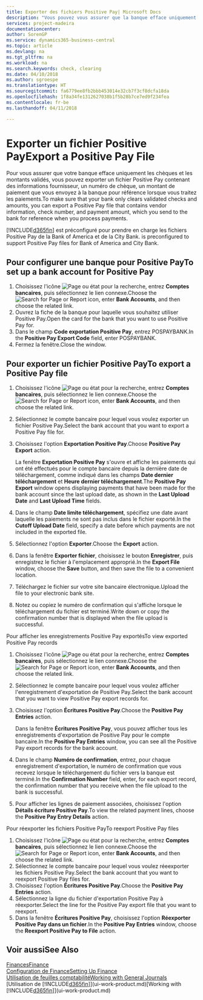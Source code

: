 ```yaml
---
title: Exporter des fichiers Positive Pay| Microsoft Docs
description: "Vous pouvez vous assurer que la banque efface uniquement les chèques et les montants validés en exportant un fichier Positive Pay contenant des informations de paiement et fournisseur."
services: project-madeira
documentationcenter: 
author: SorenGP
ms.service: dynamics365-business-central
ms.topic: article
ms.devlang: na
ms.tgt_pltfrm: na
ms.workload: na
ms.search.keywords: check, clearing
ms.date: 04/10/2018
ms.author: sgroespe
ms.translationtype: HT
ms.sourcegitcommit: fa6779ee8fb2bbb453014e32cb7f3cf8dcfa18da
ms.openlocfilehash: 1f8a34fe1312627038b1f5b28b7ce7ed9f234fea
ms.contentlocale: fr-be
ms.lasthandoff: 04/11/2018

---
```

# <a name="export-a-positive-pay-file"></a><span data-ttu-id="de5c4-103">Exporter un fichier Positive Pay</span><span class="sxs-lookup"><span data-stu-id="de5c4-103">Export a Positive Pay File</span></span>
<span data-ttu-id="de5c4-104">Pour vous assurer que votre banque efface uniquement les chèques et les montants validés, vous pouvez exporter un fichier Positive Pay contenant des informations fournisseur, un numéro de chèque, un montant de paiement que vous envoyez à la banque pour référence lorsque vous traitez les paiements.</span><span class="sxs-lookup"><span data-stu-id="de5c4-104">To make sure that your bank only clears validated checks and amounts, you can export a Positive Pay file that contains vendor information, check number, and payment amount, which you send to the bank for reference when you process payments.</span></span>

[!INCLUDE[d365fin](includes/d365fin_md.md)]<span data-ttu-id="de5c4-105"> est préconfiguré pour prendre en charge les fichiers Positive Pay de la Bank of America et de la City Bank.</span><span class="sxs-lookup"><span data-stu-id="de5c4-105"> is preconfigured to support Positive Pay files for Bank of America and City Bank.</span></span>

## <a name="to-set-up-a-bank-account-for-positive-pay"></a><span data-ttu-id="de5c4-106">Pour configurer une banque pour Positive Pay</span><span class="sxs-lookup"><span data-stu-id="de5c4-106">To set up a bank account for Positive Pay</span></span>
1. <span data-ttu-id="de5c4-107">Choisissez l'icône ![Page ou état pour la recherche](media/ui-search/search_small.png "icône Page ou état pour la recherche"), entrez **Comptes bancaires**, puis sélectionnez le lien connexe.</span><span class="sxs-lookup"><span data-stu-id="de5c4-107">Choose the ![Search for Page or Report](media/ui-search/search_small.png "Search for Page or Report icon") icon, enter **Bank Accounts**, and then choose the related link.</span></span>
2. <span data-ttu-id="de5c4-108">Ouvrez la fiche de la banque pour laquelle vous souhaitez utiliser Positive Pay.</span><span class="sxs-lookup"><span data-stu-id="de5c4-108">Open the card for the bank that you want to use Positive Pay for.</span></span>
3. <span data-ttu-id="de5c4-109">Dans le champ **Code exportation Positive Pay**, entrez POSPAYBANK.</span><span class="sxs-lookup"><span data-stu-id="de5c4-109">In the **Positive Pay Export Code** field, enter POSPAYBANK.</span></span>
4. <span data-ttu-id="de5c4-110">Fermez la fenêtre.</span><span class="sxs-lookup"><span data-stu-id="de5c4-110">Close the window.</span></span>

## <a name="to-export-a-positive-pay-file"></a><span data-ttu-id="de5c4-111">Pour exporter un fichier Positive Pay</span><span class="sxs-lookup"><span data-stu-id="de5c4-111">To export a Positive Pay file</span></span>
1. <span data-ttu-id="de5c4-112">Choisissez l'icône ![Page ou état pour la recherche](media/ui-search/search_small.png "icône Page ou état pour la recherche"), entrez **Comptes bancaires**, puis sélectionnez le lien connexe.</span><span class="sxs-lookup"><span data-stu-id="de5c4-112">Choose the ![Search for Page or Report](media/ui-search/search_small.png "Search for Page or Report icon") icon, enter **Bank Accounts**, and then choose the related link.</span></span>
2. <span data-ttu-id="de5c4-113">Sélectionnez le compte bancaire pour lequel vous voulez exporter un fichier Positive Pay.</span><span class="sxs-lookup"><span data-stu-id="de5c4-113">Select the bank account that you want to export a Positive Pay file for.</span></span>
3. <span data-ttu-id="de5c4-114">Choisissez l'option **Exportation Positive Pay**.</span><span class="sxs-lookup"><span data-stu-id="de5c4-114">Choose **Positive Pay Export** action.</span></span>

    <span data-ttu-id="de5c4-115">La fenêtre **Exportation Positive Pay** s'ouvre et affiche les paiements qui ont été effectués pour le compte bancaire depuis la dernière date de téléchargement, comme indiqué dans les champs **Date dernier téléchargement** et **Heure dernier téléchargement**.</span><span class="sxs-lookup"><span data-stu-id="de5c4-115">The **Positive Pay Export** window opens displaying payments that have been made for the bank account since the last upload date, as shown in the **Last Upload Date** and **Last Upload Time** fields.</span></span>
4. <span data-ttu-id="de5c4-116">Dans le champ **Date limite téléchargement**, spécifiez une date avant laquelle les paiements ne sont pas inclus dans le fichier exporté.</span><span class="sxs-lookup"><span data-stu-id="de5c4-116">In the **Cutoff Upload Date** field, specify a date before which payments are not included in the exported file.</span></span>
5. <span data-ttu-id="de5c4-117">Sélectionnez l'option **Exporter**.</span><span class="sxs-lookup"><span data-stu-id="de5c4-117">Choose the **Export** action.</span></span>
6. <span data-ttu-id="de5c4-118">Dans la fenêtre **Exporter fichier**, choisissez le bouton **Enregistrer**, puis enregistrez le fichier à l'emplacement approprié.</span><span class="sxs-lookup"><span data-stu-id="de5c4-118">In the **Export File** window, choose the **Save** button, and then save the file to a convenient location.</span></span>
7. <span data-ttu-id="de5c4-119">Téléchargez le fichier sur votre site bancaire électronique.</span><span class="sxs-lookup"><span data-stu-id="de5c4-119">Upload the file to your electronic bank site.</span></span>
8. <span data-ttu-id="de5c4-120">Notez ou copiez le numéro de confirmation qui s'affiche lorsque le téléchargement du fichier est terminé.</span><span class="sxs-lookup"><span data-stu-id="de5c4-120">Write down or copy the confirmation number that is displayed when the file upload is successful.</span></span>

<span data-ttu-id="de5c4-121">Pour afficher les enregistrements Positive Pay exportés</span><span class="sxs-lookup"><span data-stu-id="de5c4-121">To view exported Positive Pay records</span></span>

1. <span data-ttu-id="de5c4-122">Choisissez l'icône ![Page ou état pour la recherche](media/ui-search/search_small.png "icône Page ou état pour la recherche"), entrez **Comptes bancaires**, puis sélectionnez le lien connexe.</span><span class="sxs-lookup"><span data-stu-id="de5c4-122">Choose the ![Search for Page or Report](media/ui-search/search_small.png "Search for Page or Report icon") icon, enter **Bank Accounts**, and then choose the related link.</span></span>
2. <span data-ttu-id="de5c4-123">Sélectionnez le compte bancaire pour lequel vous voulez afficher l'enregistrement d'exportation de Positive Pay.</span><span class="sxs-lookup"><span data-stu-id="de5c4-123">Select the bank account that you want to view Positive Pay export records for.</span></span>
3. <span data-ttu-id="de5c4-124">Choisissez l'option **Écritures Positive Pay**.</span><span class="sxs-lookup"><span data-stu-id="de5c4-124">Choose the **Positive Pay Entries** action.</span></span>

    <span data-ttu-id="de5c4-125">Dans la fenêtre **Écritures Positive Pay**, vous pouvez afficher tous les enregistrements d'exportation de Positive Pay pour le compte bancaire.</span><span class="sxs-lookup"><span data-stu-id="de5c4-125">In the **Positive Pay Entries** window, you can see all the Positive Pay export records for the bank account.</span></span>
4. <span data-ttu-id="de5c4-126">Dans le champ **Numéro de confirmation**, entrez, pour chaque enregistrement d'exportation, le numéro de confirmation que vous recevez lorsque le téléchargement du fichier vers la banque est terminé.</span><span class="sxs-lookup"><span data-stu-id="de5c4-126">In the **Confirmation Number** field, enter, for each export record, the confirmation number that you receive when the file upload to the bank is successful.</span></span>
5. <span data-ttu-id="de5c4-127">Pour afficher les lignes de paiement associées, choisissez l'option **Détails écriture Positive Pay**.</span><span class="sxs-lookup"><span data-stu-id="de5c4-127">To view the related payment lines, choose the **Positive Pay Entry Details** action.</span></span>

<span data-ttu-id="de5c4-128">Pour réexporter les fichiers Positive Pay</span><span class="sxs-lookup"><span data-stu-id="de5c4-128">To reexport Positive Pay files</span></span>

1. <span data-ttu-id="de5c4-129">Choisissez l'icône ![Page ou état pour la recherche](media/ui-search/search_small.png "icône Page ou état pour la recherche"), entrez **Comptes bancaires**, puis sélectionnez le lien connexe.</span><span class="sxs-lookup"><span data-stu-id="de5c4-129">Choose the ![Search for Page or Report](media/ui-search/search_small.png "Search for Page or Report icon") icon, enter **Bank Accounts**, and then choose the related link.</span></span>
2. <span data-ttu-id="de5c4-130">Sélectionnez le compte bancaire pour lequel vous voulez réeexporter les fichiers Positive Pay.</span><span class="sxs-lookup"><span data-stu-id="de5c4-130">Select the bank account that you want to reexport Positive Pay files for.</span></span>
3. <span data-ttu-id="de5c4-131">Choisissez l'option **Écritures Positive Pay**.</span><span class="sxs-lookup"><span data-stu-id="de5c4-131">Choose the **Positive Pay Entries** action.</span></span>
4. <span data-ttu-id="de5c4-132">Sélectionnez la ligne du fichier d'exportation Positive Pay à réexporter.</span><span class="sxs-lookup"><span data-stu-id="de5c4-132">Select the line for the Positive Pay export file that you want to reexport.</span></span>
5. <span data-ttu-id="de5c4-133">Dans la fenêtre **Écritures Positive Pay**, choisissez l'option **Réexporter Positive Pay dans un fichier**.</span><span class="sxs-lookup"><span data-stu-id="de5c4-133">In the **Positive Pay Entries** window, choose the **Reexport Positive Pay to File** action.</span></span>

## <a name="see-also"></a><span data-ttu-id="de5c4-134">Voir aussi</span><span class="sxs-lookup"><span data-stu-id="de5c4-134">See Also</span></span>
[<span data-ttu-id="de5c4-135">Finances</span><span class="sxs-lookup"><span data-stu-id="de5c4-135">Finance</span></span>](finance.md)  
[<span data-ttu-id="de5c4-136">Configuration de Finance</span><span class="sxs-lookup"><span data-stu-id="de5c4-136">Setting Up Finance</span></span>](finance-setup-finance.md)  
[<span data-ttu-id="de5c4-137">Utilisation de feuilles comptabilité</span><span class="sxs-lookup"><span data-stu-id="de5c4-137">Working with General Journals</span></span>](ui-work-general-journals.md)  
<span data-ttu-id="de5c4-138">[Utilisation de [!INCLUDE[d365fin](includes/d365fin_md.md)]](ui-work-product.md)</span><span class="sxs-lookup"><span data-stu-id="de5c4-138">[Working with [!INCLUDE[d365fin](includes/d365fin_md.md)]](ui-work-product.md)</span></span>

